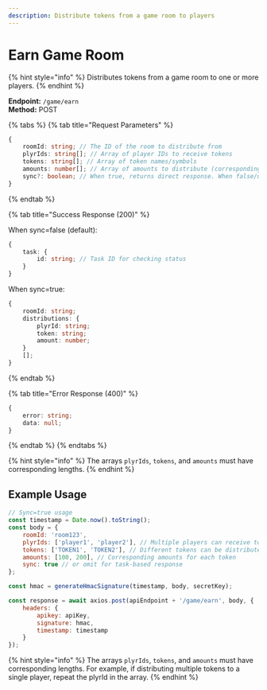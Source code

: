 ```yaml
---
description: Distribute tokens from a game room to players
---
```


# Earn Game Room

{% hint style="info" %} Distributes tokens from a game room to one or more players. {% endhint %}

**Endpoint:** `/game/earn`  
**Method:** POST

{% tabs %} {% tab title="Request Parameters" %}

```typescript
{
    roomId: string; // The ID of the room to distribute from
    plyrIds: string[]; // Array of player IDs to receive tokens
    tokens: string[]; // Array of token names/symbols
    amounts: number[]; // Array of amounts to distribute (corresponding to tokens array)
    sync?: boolean; // When true, returns direct response. When false/undefined, returns a task ID for polling status
}
```

{% endtab %}

{% tab title="Success Response (200)" %}

When sync=false (default):

```typescript
{
    task: {
        id: string; // Task ID for checking status
    }
}
```

When sync=true:

```typescript
{
    roomId: string;
    distributions: {
        plyrId: string;
        token: string;
        amount: number;
    }
    [];
}
```

{% endtab %}

{% tab title="Error Response (400)" %}

```typescript
{
    error: string;
    data: null;
}
```

{% endtab %} {% endtabs %}

{% hint style="info" %} The arrays `plyrIds`, `tokens`, and `amounts` must have corresponding lengths. {% endhint %}

## Example Usage

```javascript
// Sync=true usage
const timestamp = Date.now().toString();
const body = {
    roomId: 'room123',
    plyrIds: ['player1', 'player2'], // Multiple players can receive tokens
    tokens: ['TOKEN1', 'TOKEN2'], // Different tokens can be distributed
    amounts: [100, 200], // Corresponding amounts for each token
    sync: true // or omit for task-based response
};

const hmac = generateHmacSignature(timestamp, body, secretKey);

const response = await axios.post(apiEndpoint + '/game/earn', body, {
    headers: {
        apikey: apiKey,
        signature: hmac,
        timestamp: timestamp
    }
});
```

{% hint style="info" %} The arrays `plyrIds`, `tokens`, and `amounts` must have corresponding lengths. For example, if distributing multiple tokens to a single player, repeat the plyrId in the array. {% endhint %}

